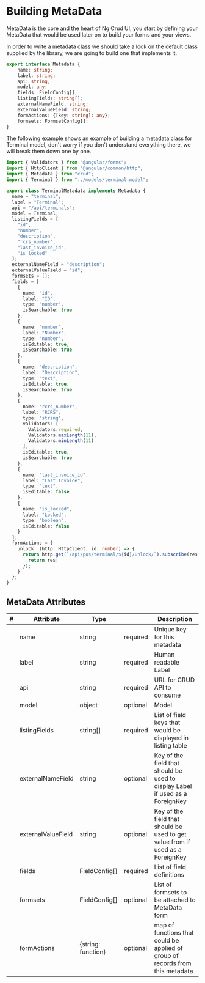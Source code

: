 # Building MetaData

MetaData is the core and the heart of Ng Crud UI, you start by defining your MetaData
that would be used later on to build your forms and your views.

In order to write a metadata class we should take a look on the default class supplied by the library,
we are going to build one that implements it.

```typescript
export interface Metadata {
    name: string;
    label: string;
    api: string;
    model: any;
    fields: FieldConfig[];
    listingFields: string[];
    externalNameField: string;
    externalValueField: string;
    formActions: {[key: string]: any};
    formsets: FormsetConfig[];
}
```

The following example shows an example of building a metadata class for Terminal model,
don't worry if you don't understand everything there, we will break them down one by one.

```typescript
import { Validators } from "@angular/forms";
import { HttpClient } from "@angular/common/http";
import { Metadata } from "crud";
import { Terminal } from "../models/terminal.model";

export class TerminalMetadata implements Metadata {
  name = "terminal";
  label = "Terminal";
  api = "/api/terminals";
  model = Terminal;
  listingFields = [
    "id",
    "number",
    "description",
    "rcrs_number",
    "last_invoice_id",
    "is_locked"
  ];
  externalNameField = "description";
  externalValueField = "id";
  formsets = [];
  fields = [
    {
      name: "id",
      label: "ID",
      type: "number",
      isSearchable: true
    },
    {
      name: "number",
      label: "Number",
      type: "number",
      isEditable: true,
      isSearchable: true
    },
    {
      name: "description",
      label: "Description",
      type: "text",
      isEditable: true,
      isSearchable: true
    },
    {
      name: "rcrs_number",
      label: "RCRS",
      type: "string",
      validators: [
        Validators.required,
        Validators.maxLength(11),
        Validators.minLength(11)
      ],
      isEditable: true,
      isSearchable: true
    },
    {
      name: "last_invoice_id",
      label: "Last Invoice",
      type: "text",
      isEditable: false
    },
    {
      name: "is_locked",
      label: "Locked",
      type: "boolean",
      isEditable: false
    }
  ];
  formActions = {
    unlock: (http: HttpClient, id: number) => {
      return http.get(`/api/pos/terminal/${id}/unlock/`).subscribe(res => {
        return res;
      });
    }
  };
}
```

## MetaData Attributes

| #   | Attribute          | Type               |          | Description                                                                    |
| --- | ------------------ | ------------------ | -------- | ------------------------------------------------------------------------------ |
|     | name               | string             | required | Unique key for this metadata                                                   |
|     | label              | string             | required | Human readable Label                                                           |
|     | api                | string             | required | URL for CRUD API to consume                                                    |
|     | model              | object             | optional | Model                                                                          |
|     | listingFields      | string[]           | required | List of field keys that would be displayed in listing table                    |
|     | externalNameField  | string             | optional | Key of the field that should be used to display Label if used as a ForeignKey  |
|     | externalValueField | string             | optional | Key of the field that should be used to get value from if used as a ForeignKey |
|     | fields             | FieldConfig[]      | required | List of field definitions                                                      |
|     | formsets           | FieldConfig[]      | optional | List of formsets to be attached to MetaData form                               |
|     | formActions        | {string: function} | optional | map of functions that could be applied of group of records from this metadata  |
